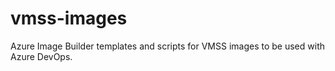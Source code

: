 # vmss-images
Azure Image Builder templates and scripts for VMSS images to be used with Azure DevOps.
